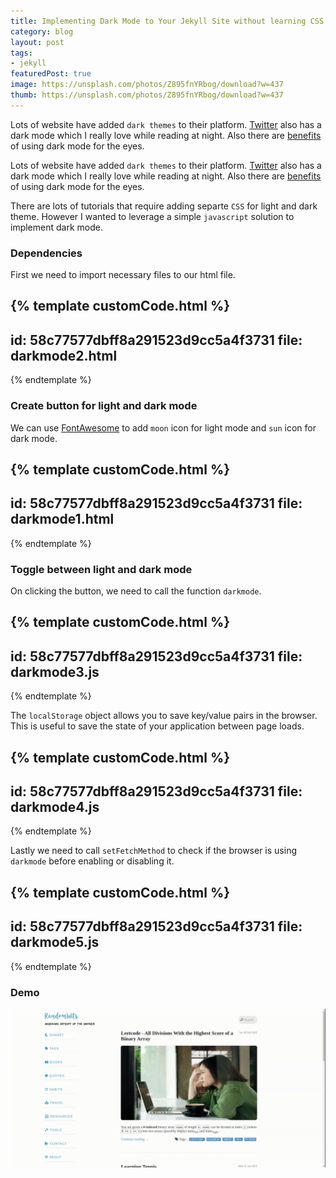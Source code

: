 ```yaml
---
title: Implementing Dark Mode to Your Jekyll Site without learning CSS
category: blog
layout: post
tags:
- jekyll
featuredPost: true
image: https://unsplash.com/photos/Z895fnYRbog/download?w=437
thumb: https://unsplash.com/photos/Z895fnYRbog/download?w=437
---
```



Lots of website have added `dark themes` to their platform. [Twitter](https://twitter.com/) also has a dark mode which I really love while reading at night. Also there are [benefits](https://www.healthline.com/health/is-dark-mode-better-for-your-eyes#benefits-of-dark-mode) of using dark mode for the eyes.<!-- truncate_here -->


Lots of website have added `dark themes` to their platform. [Twitter](https://twitter.com/) also has a dark mode which I really love while reading at night. Also there are [benefits](https://www.healthline.com/health/is-dark-mode-better-for-your-eyes#benefits-of-dark-mode) of using dark mode for the eyes.


There are lots of tutorials that require adding separte `CSS` for light and dark theme. However I wanted to leverage a simple `javascript` solution to implement dark mode.

### Dependencies

First we need to import necessary files to our html file.

{% template  customCode.html %}
---
id: 58c77577dbff8a291523d9cc5a4f3731
file: darkmode2.html
---
{% endtemplate %}

### Create button for light and dark mode

We can use [FontAwesome](https://fontawesome.com/) to add `moon` icon for light mode and `sun` icon for dark mode.

{% template  customCode.html %}
---
id: 58c77577dbff8a291523d9cc5a4f3731
file: darkmode1.html
---
{% endtemplate %}

### Toggle between light and dark mode

On clicking the button, we need to call the function `darkmode`.

{% template  customCode.html %}
---
id: 58c77577dbff8a291523d9cc5a4f3731
file: darkmode3.js
---
{% endtemplate %}


The `localStorage` object allows you to save key/value pairs in the browser. This is useful to save the state of your application between page loads.


{% template  customCode.html %}
---
id: 58c77577dbff8a291523d9cc5a4f3731
file: darkmode4.js
---
{% endtemplate %}

Lastly we need to call `setFetchMethod` to check if the browser is using `darkmode` before enabling or disabling it.

{% template  customCode.html %}
---
id: 58c77577dbff8a291523d9cc5a4f3731
file: darkmode5.js
---
{% endtemplate %}

### Demo

![](/img/dark_mode.gif "Dark Mode")

